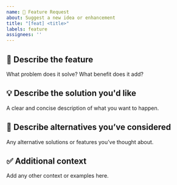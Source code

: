 ```yaml
---
name: 🚀 Feature Request
about: Suggest a new idea or enhancement
title: "[feat] <title>"
labels: feature
assignees: ''
---
```


## 📌 Describe the feature
What problem does it solve? What benefit does it add?

## 💡 Describe the solution you'd like
A clear and concise description of what you want to happen.

## 🔁 Describe alternatives you’ve considered
Any alternative solutions or features you’ve thought about.

## ✅ Additional context
Add any other context or examples here.

